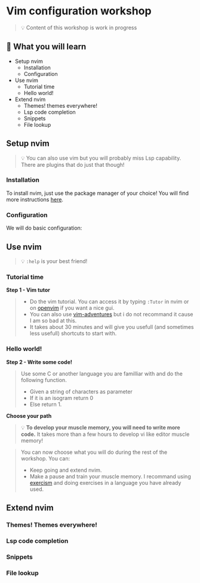 # Vim configuration workshop

> 💡 Content of this workshop is work in progress

## 📙 What you will learn

* Setup nvim
	* Installation
	* Configuration
* Use nvim
 	* Tutorial time
	* Hello world!
* Extend nvim
	* Themes! themes everywhere!
	* Lsp code completion
	* Snippets
	* File lookup

## Setup nvim

> 💡 You can also use vim but you will probably miss Lsp capability.
> There are plugins that do just that though!

### Installation

To install nvim, just use the package manager of your choice!
You will find more instructions [here](https://github.com/neovim/neovim/wiki/Installing-Neovim).

### Configuration

We will do basic configuration:



## Use nvim

> 💡 `:help` is your best friend!

### Tutorial time

**Step 1 - Vim tutor**
> - Do the vim tutorial. You can access it by typing `:Tutor` in nvim or on [openvim](https://www.openvim.com/) if you want a nice gui.
> - You can also use [vim-adventures](https://vim-adventures.com/) but i do not recommand it cause I am so bad at this.
> - It takes about 30 minutes and will give you usefull (and sometimes less usefull) shortcuts to start with.

### Hello world!

**Step 2 - Write some code!**
> Use some C or another language you are familliar with and do the following function.
> - Given a string of characters as parameter
> - If it is an isogram return 0
> - Else return 1.

**Choose your path**
> 💡 **To develop your muscle memory, you will need to write more code.**
> It takes more than a few hours to develop vi like editor muscle memory!

> You can now choose what you will do during the rest of the workshop. You can:
> - Keep going and extend nvim.
> - Make a pause and train your muscle memory. I recommand using [exercism](https://exercism.org) and doing exercises in a language you have already used.

## Extend nvim

### Themes! Themes everywhere!

### Lsp code completion

### Snippets

### File lookup
